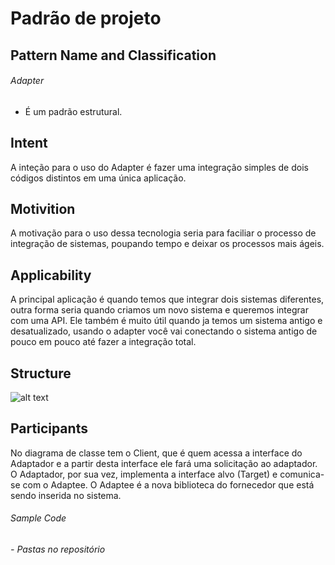 # Padrão de projeto

## Pattern Name and Classification
  ###### Adapter
  - É um padrão estrutural.
## Intent
 A inteção para o uso do Adapter é fazer uma integração simples de dois códigos distintos em uma única aplicação.
## Motivition
  A motivação para o uso dessa tecnologia seria para faciliar o processo de integração de sistemas, poupando tempo e deixar os processos mais ágeis.
    
## Applicability
  A principal aplicação é quando temos que integrar dois sistemas diferentes, outra forma seria quando criamos um novo sistema e queremos integrar com uma API. Ele também é muito útil quando ja temos um sistema antigo e desatualizado, usando o adapter você vai conectando o sistema antigo de pouco em pouco até fazer a integração total.

## Structure  
  ![alt text](http://videos.web-03.net/artigos/Higor_Medeiros/PadraoAdapter_Java/PadraoAdapter_Java1.jpg) 
  
## Participants
 
 No diagrama de classe tem o Client, que é quem acessa a interface do Adaptador e a partir desta interface ele fará uma solicitação ao adaptador. O Adaptador, por sua vez, implementa a interface alvo (Target) e comunica-se com o Adaptee. O Adaptee é a nova biblioteca do fornecedor que está sendo inserida no sistema.


###### Sample Code
  ###### - Pastas no repositório
